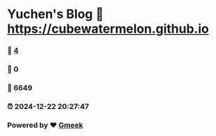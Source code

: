 # Yuchen's Blog :link: https://cubewatermelon.github.io 
### :page_facing_up: [4](https://cubewatermelon.github.io/tag.html) 
### :speech_balloon: 0 
### :hibiscus: 6649 
### :alarm_clock: 2024-12-22 20:27:47 
### Powered by :heart: [Gmeek](https://github.com/Meekdai/Gmeek)
